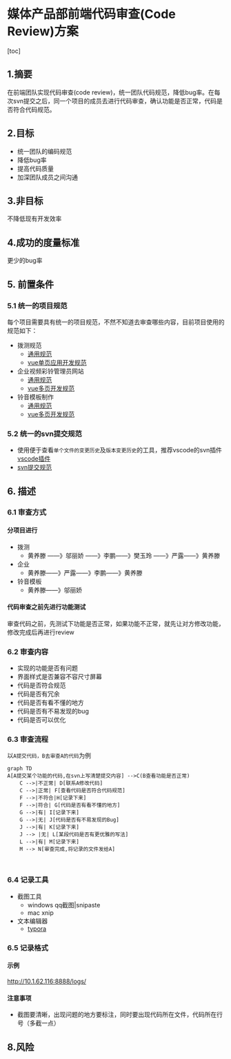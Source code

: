 # 媒体产品部前端代码审查(Code Review)方案

[toc]

## **1.摘要** 

在前端团队实现代码审查(code review)，统一团队代码规范，降低bug率。在每次svn提交之后，同一个项目的成员去进行代码审查，确认功能是否正常，代码是否符合代码规范。

## **2.目标** 

* 统一团队的编码规范
* 降低bug率
* 提高代码质量
* 加深团队成员之间沟通

## **3.非目标** 

不降低现有开发效率

## **4.成功的度量标准** 

更少的bug率

## 5. 前置条件

### 5.1 统一的项目规范

每个项目需要具有统一的项目规范，不然不知道去审查哪些内容，目前项目使用的规范如下：

* 拨测规范
    * [通用规范](common.html)
    * [vue单页应用开发规范](vue-single.html)
* 企业视频彩铃管理员网站
    * [通用规范](common.html)
    * [vue多页开发规范](vue-multiple.html)
* 铃音模板制作
    * [通用规范](common.html)
    * [vue多页开发规范](vue-multiple.html)

### 5.2 统一的svn提交规范

* 使用便于查看`单个文件的变更历史`及`版本变更历史`的工具，推荐vscode的svn插件 [vscode插件](vscode-svn.html)
* [svn提交规范](svn-norm.html)



## 6. 描述

### 6.1 审查方式

#### 分项目进行

* 拨测
    * 黄养滕 ——》邬丽娇 ——》李鹏——》樊玉玲 ——》严露——》黄养滕
* 企业
    * 黄养滕——》严露——》李鹏——》黄养滕
* 铃音模板
    * 黄养滕——》邬丽娇

####  代码审查之前先进行功能测试

审查代码之前，先测试下功能是否正常，如果功能不正常，就先让对方修改功能，修改完成后再进行review

### 6.2 审查内容

* 实现的功能是否有问题
* 界面样式是否兼容不容尺寸屏幕
* 代码是否符合规范
* 代码是否有冗余
* 代码是否有看不懂的地方
* 代码是否有不易发现的bug
* 代码是否可以优化

### 6.3 审查流程

以`A提交代码，B去审查A的代码`为例

```mermaid
graph TD
A[A提交某个功能的代码,在svn上写清楚提交内容] -->C(B查看功能是否正常)
    C -->|不正常| D[联系A修改代码]
    C -->|正常| F[查看代码是否符合代码规范]
    F -->|不符合|H[记录下来]
    F -->|符合| G[代码是否有看不懂的地方]
    G -->|有| I[记录下来]
    G -->|无| J[代码是否有不易发现的Bug]
    J -->|有| K[记录下来]
    J --> |无| L[某段代码是否有更优雅的写法]
    L -->|有| M[记录下来]
    M --> N[审查完成,将记录的文件发给A]
    
   
```

### 6.4 记录工具

* 截图工具 
    * windows  qq截图|snipaste
    * mac xnip
* 文本编辑器
    * [typora](typora.html)

### 6.5 记录格式

#### 示例

http://10.1.62.116:8888/logs/

#### 注意事项

* 截图要清晰，出现问题的地方要标注，同时要出现代码所在文件，代码所在行号（多截一点）

## 8.风险

